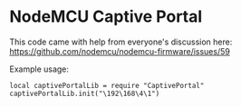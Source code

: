 # NodeMCU Captive Portal
This code came with help from everyone's discussion here: https://github.com/nodemcu/nodemcu-firmware/issues/59

Example usage:

    local captivePortalLib = require "CaptivePortal"
    captivePortalLib.init("\192\168\4\1")
    
